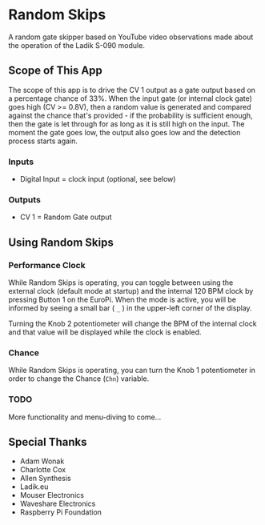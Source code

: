 # Random Skips

A random gate skipper based on YouTube video observations made about the operation of the Ladik S-090 module.

## Scope of This App

The scope of this app is to drive the CV 1 output as a gate output based on a percentage chance of 33%. When the input gate (or internal clock gate) goes high (CV >= 0.8V), then a random value is generated and compared against the chance that's provided - if the probability is sufficient enough, then the gate is let through for as long as it is still high on the input. The moment the gate goes low, the output also goes low and the detection process starts again.

### Inputs

- Digital Input = clock input (optional, see below)

### Outputs

- CV 1 = Random Gate output

## Using Random Skips

### Performance Clock

While Random Skips is operating, you can toggle between using the external clock (default mode at startup) and the internal 120 BPM clock by pressing Button 1 on the EuroPi. When the mode is active, you will be informed by seeing a small bar ( `_` ) in the upper-left corner of the display.

Turning the Knob 2 potentiometer will change the BPM of the internal clock and that value will be displayed while the clock is enabled.

### Chance

While Random Skips is operating, you can turn the Knob 1 potentiometer in order to change the Chance (`Chn`) variable.

### TODO

More functionality and menu-diving to come...

## Special Thanks

- Adam Wonak
- Charlotte Cox
- Allen Synthesis
- Ladik.eu
- Mouser Electronics
- Waveshare Electronics
- Raspberry Pi Foundation
